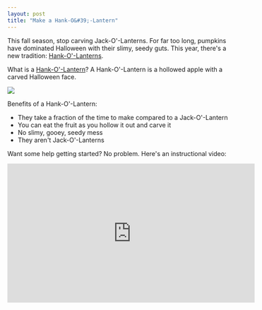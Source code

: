 ```yaml
---
layout: post
title: "Make a Hank-O&#39;-Lantern"
---
```


<p>This fall season, stop carving Jack-O'-Lanterns. For far too long, pumpkins have dominated Halloween with their slimy, seedy guts. This year, there's a new tradition: <a href="http://hankolantern.com/">Hank-O'-Lanterns</a>.</p>
<p>What is a <a href="http://hankolantern.com/">Hank-O'-Lantern</a>? A Hank-O'-Lantern is a hollowed apple with a carved Halloween face.</p>
<p><a href="http://hankolantern.com/post/32939215965"><img src="http://25.media.tumblr.com/tumblr_mbfd1poHmO1rflnv1o1_500.jpg"/></a></p>
<p>Benefits of a Hank-O'-Lantern:</p>
<ul>
<li>They take a fraction of the time to make compared to a Jack-O'-Lantern</li>
<li>You can eat the fruit as you hollow it out and carve it</li>
<li>No slimy, gooey, seedy mess</li>
<li>They aren't Jack-O'-Lanterns</li>
</ul>
<p>Want some help getting started? No problem. Here's an instructional video:</p>
<p><iframe width="560" height="315" src="http://www.youtube.com/embed/i2QmOg1yo2I" frameborder="0"> </iframe></p>

